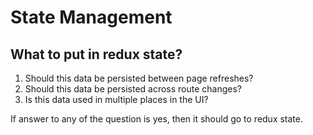 # State Management

## What to put in redux state?

1. Should this data be persisted between page refreshes?
1. Should this data be persisted across route changes?
1. Is this data used in multiple places in the UI?

If answer to any of the question is yes, then it should go to redux state.
